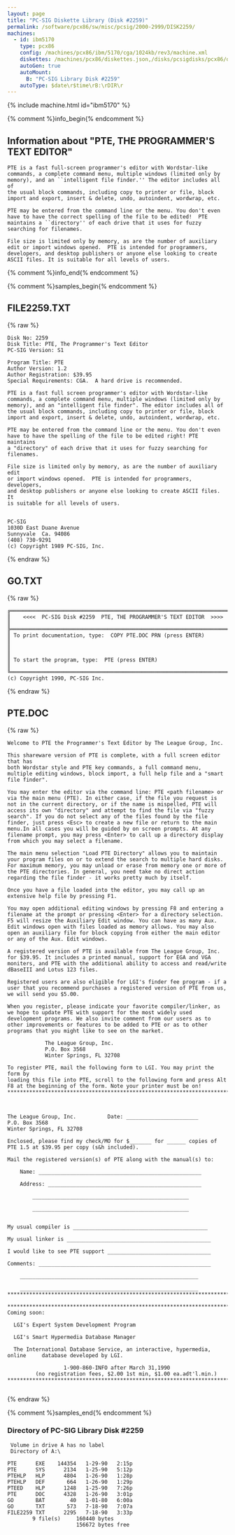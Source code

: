 ```yaml
---
layout: page
title: "PC-SIG Diskette Library (Disk #2259)"
permalink: /software/pcx86/sw/misc/pcsig/2000-2999/DISK2259/
machines:
  - id: ibm5170
    type: pcx86
    config: /machines/pcx86/ibm/5170/cga/1024kb/rev3/machine.xml
    diskettes: /machines/pcx86/diskettes.json,/disks/pcsigdisks/pcx86/diskettes.json
    autoGen: true
    autoMount:
      B: "PC-SIG Library Disk #2259"
    autoType: $date\r$time\rB:\rDIR\r
---
```


{% include machine.html id="ibm5170" %}

{% comment %}info_begin{% endcomment %}

## Information about "PTE, THE PROGRAMMER'S TEXT EDITOR"

    PTE is a fast full-screen programmer's editor with Wordstar-like
    commands, a complete command menu, multiple windows (limited only by
    memory), and an ``intelligent file finder.'' The editor includes all of
    the usual block commands, including copy to printer or file, block
    import and export, insert & delete, undo, autoindent, wordwrap, etc.
    
    PTE may be entered from the command line or the menu. You don't even
    have to have the correct spelling of the file to be edited!  PTE
    maintains a ``directory'' of each drive that it uses for fuzzy
    searching for filenames.
    
    File size is limited only by memory, as are the number of auxiliary
    edit or import windows opened.  PTE is intended for programmers,
    developers, and desktop publishers or anyone else looking to create
    ASCII files. It is suitable for all levels of users.
{% comment %}info_end{% endcomment %}

{% comment %}samples_begin{% endcomment %}

## FILE2259.TXT

{% raw %}
```
Disk No: 2259                                                           
Disk Title: PTE, The Programmer's Text Editor                           
PC-SIG Version: S1                                                      
                                                                        
Program Title: PTE                                                      
Author Version: 1.2                                                     
Author Registration: $39.95                                             
Special Requirements: CGA.  A hard drive is recommended.                
                                                                        
PTE is a fast full screen programmer's editor with Wordstar-like        
commands, a complete command menu, multiple windows (limited only by    
memory), and an "intelligent file finder". The editor includes all of   
the usual block commands, including copy to printer or file, block      
import and export, insert & delete, undo, autoindent, wordwrap, etc.    
                                                                        
PTE may be entered from the command line or the menu. You don't even    
have to have the spelling of the file to be edited right! PTE maintains 
a "directory" of each drive that it uses for fuzzy searching for        
filenames.                                                              
                                                                        
File size is limited only by memory, as are the number of auxiliary edit
or import windows opened.  PTE is intended for programmers, developers, 
and desktop publishers or anyone else looking to create ASCII files. It 
is suitable for all levels of users.                                    
                                                                        
                                                                        
PC-SIG                                                                  
1030D East Duane Avenue                                                 
Sunnyvale  Ca. 94086                                                    
(408) 730-9291                                                          
(c) Copyright 1989 PC-SIG, Inc.                                         
```
{% endraw %}

## GO.TXT

{% raw %}
```
╔═════════════════════════════════════════════════════════════════════════╗
║    <<<<  PC-SIG Disk #2259  PTE, THE PROGRAMMER'S TEXT EDITOR  >>>>     ║
╠═════════════════════════════════════════════════════════════════════════╣
║ To print documentation, type:  COPY PTE.DOC PRN (press ENTER)           ║
║                                                                         ║
║ To start the program, type:  PTE (press ENTER)                          ║
╚═════════════════════════════════════════════════════════════════════════╝
(c) Copyright 1990, PC-SIG Inc.
```
{% endraw %}

## PTE.DOC

{% raw %}
```
Welcome to PTE the Programmer's Text Editor by The League Group, Inc.

This shareware version of PTE is complete, with a full screen editor that has
both Wordstar style and PTE key commands, a full command menu, multiple editing windows, block import, a full help file and a "smart file finder".

You may enter the editor via the command line: PTE <path filename> or via the main menu (PTE). In either case, if the file you request is not in the current directory, or if the name is mispelled, PTE will access its own "directory" and attempt to find the file via "fuzzy search". If you do not select any of the files found by the file finder, just press <Esc> to create a new file or return to the main menu.In all cases you will be guided by on screen prompts. At any filename prompt, you may press <Enter> to call up a directory display from which you may select a filename.

The main menu selection "Load PTE Directory" allows you to maintain your program files on or to extend the search to multiple hard disks. For maximum memory, you may unload or erase from memory one or more of the PTE directories. In general, you need take no direct action regarding the file finder - it works pretty much by itself. 

Once you have a file loaded into the editor, you may call up an extensive help file by pressing F1.

You may open additional editing windows by pressing F8 and entering a filename at the prompt or pressing <Enter> for a directory selection. F5 will resize the Auxiliary Edit window. You can have as many Aux. Edit windows open with files loaded as memory allows. You may also open an auxiliary file for block copying from either the main editor or any of the Aux. Edit windows.

A registered version of PTE is available from The League Group, Inc. for $39.95. It includes a printed manual, support for EGA and VGA moniters, and PTE with the additional ability to access and read/write dBaseIII and Lotus 123 files.

Registered users are also eligible for LGI's finder fee program - if a user that you recommend purchases a registered version of PTE from us, we will send you $5.00.

When you register, please indicate your favorite compiler/linker, as we hope to update PTE with support for the most widely used development programs. We also invite comment from our users as to other improvements or features to be added to PTE or as to other programs that you might like to see on the market.

			The League Group, Inc.
			P.O. Box 3568
			Winter Springs, FL 32708
			
To register PTE, mail the following form to LGI. You may print the form by 
loading this file into PTE, scroll to the following form and press Alt F8 at the beginning of the form. Note your printer must be on!
******************************************************************************



The League Group, Inc.			Date: _______________________
P.O. Box 3568
Winter Springs, FL 32708

Enclosed, please find my check/MO for $_______ for ______ copies of PTE 1.5 at $39.95 per copy (s&h included).

Mail the registered version(s) of PTE along with the manual(s) to:

	Name: ____________________________________________________
	
	Address: _________________________________________________
	
		__________________________________________________
		
		__________________________________________________			


My usual compiler is ___________________________________________

My usual linker is ______________________________________________

I would like to see PTE support _________________________________

Comments: _______________________________________________________

	_________________________________________________________
	
	_________________________________________________________
*****************************************************************************

*****************************************************************************
Coming soon:

  LGI's Expert System Development Program 

  LGI's Smart Hypermedia Database Manager 

  The International Database Service, an interactive, hypermedia, online     database developed by LGI. 
                
                  1-900-860-INFO after March 31,1990
         (no registration fees, $2.00 1st min, $1.00 ea.adt'l.min.) 
*****************************************************************************
	
```
{% endraw %}

{% comment %}samples_end{% endcomment %}

### Directory of PC-SIG Library Disk #2259

     Volume in drive A has no label
     Directory of A:\

    PTE      EXE    144354   1-29-90   2:15p
    PTE      SYS      2134   1-25-90   5:12p
    PTEHLP   HLP      4804   1-26-90   1:28p
    PTEHLP   DEF       664   1-26-90   1:29p
    PTEED    HLP      1248   1-25-90   7:26p
    PTE      DOC      4328   1-26-90   3:01p
    GO       BAT        40   1-01-80   6:00a
    GO       TXT       573   7-18-90   7:07a
    FILE2259 TXT      2295   7-18-90   3:33p
            9 file(s)     160440 bytes
                          156672 bytes free
